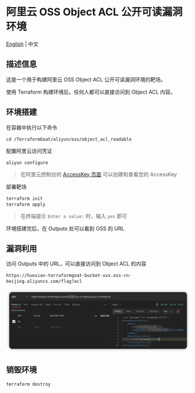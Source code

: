 # 阿里云 OSS Object ACL 公开可读漏洞环境

[English](./README.md) | 中文

## 描述信息

这是一个用于构建阿里云 OSS Object ACL 公开可读漏洞环境的靶场。

使用 Terraform 构建环境后，任何人都可以直接访问到 Object ACL 内容。

## 环境搭建

在容器中执行以下命令

```shell
cd /TerraformGoat/aliyun/oss/object_acl_readable
```

配置阿里云访问凭证

```shell
aliyun configure
```

> 在阿里云控制台的 [AccessKey 页面](https://ram.console.aliyun.com/manage/ak) 可以创建和查看您的 AccessKey

部署靶场

```shell
terraform init
terraform apply
```

> 在终端提示 `Enter a value:` 时，输入 `yes` 即可

环境搭建完后，在 Outputs 处可以看到 OSS 的 URL

## 漏洞利用

访问 Outputs 中的 URL，可以直接访问到 Object ACL 的内容

```shell
https://huoxian-terraformgoat-bucket-xxx.oss-cn-beijing.aliyuncs.com/flag?acl
```

![img](../../../images/1652868886.png)

## 销毁环境

```shell
terraform destroy
```

